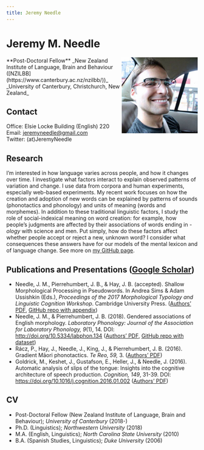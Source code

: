 ```yaml
---
title: Jeremy Needle
---
```

# Jeremy M. Needle
<img src="./jeremy_lo-res.jpeg" style="width: 200px; float: right;" />  
**Post-Doctoral Fellow**  
_New Zealand Institute of Language, Brain and Behaviour ([NZILBB](https://www.canterbury.ac.nz/nzilbb/))_  
_University of Canterbury, Christchurch, New Zealand_

## Contact
Office: Elsie Locke Building (English) 220  
Email: <jeremyneedle@gmail.com>  
Twitter: (at)JeremyNeedle

## Research
I’m interested in how language varies across people, and how it changes over time. I investigate what factors interact to explain observed patterns of variation and change. I use data from corpora and human experiments, especially web-based experiments. My recent work focuses on how the creation and adoption of new words can be explained by patterns of sounds (phonotactics and phonology) and units of meaning (words and morphemes). In addition to these traditional linguistic factors, I study the role of social-indexical meaning on word creation: for example, how people’s judgments are affected by their associations of words ending in _-ology_ with science and men. Put simply, how do these factors affect whether people accept or reject a new, unknown word? I consider what consequences these answers have for our models of the mental lexicon and of language change. See more on [my GitHub page](https://github.com/jeremyneedle).

## Publications and Presentations ([Google Scholar](https://scholar.google.com/citations?user=n9jbZNsAAAAJ&hl=en))
* Needle, J. M., Pierrehumbert, J. B., & Hay, J. B. (accepted). Shallow Morphological Processing in Pseudowords. In Andrea Sims & Adam Ussishkin (Eds.), _Proceedings of the 2017 Morphological Typology and Linguistic Cognition Workshop_. Cambridge University Press. ([Authors’ PDF](https://github.com/jeremyneedle/NeedlePierrehumbertHay_Pseudowords/blob/master/pseudowords_mtlc_share.pdf), [GitHub repo with appendix](https://github.com/jeremyneedle/NeedlePierrehumbertHay_Pseudowords))
* Needle, J. M., & Pierrehumbert, J. B. (2018). Gendered associations of English morphology. _Laboratory Phonology: Journal of the Association for Laboratory Phonology, 9_(1), 14. DOI: http://doi.org/10.5334/labphon.134 ([Authors’ PDF](https://github.com/jeremyneedle/NeedlePierrehumbert2018_Gendered/blob/master/gender_decomp_inline-images.pdf), [GitHub repo with dataset](https://github.com/jeremyneedle/NeedlePierrehumbert2018_Gendered))
* Rácz, P., Hay, J., Needle, J., King, J., & Pierrehumbert, J. B. (2016). Gradient Māori phonotactics. _Te Reo, 59,_ 3. ([Authors’ PDF](http://www.phon.ox.ac.uk/jpierrehumbert/publications/gradient_maori_phonotactics_te_reo.pdf))
* Goldrick, M., Keshet, J., Gustafson, E., Heller, J., & Needle, J. (2016). Automatic analysis of slips of the tongue: Insights into the cognitive architecture of speech production. _Cognition, 149_, 31-39. DOI: https://doi.org/10.1016/j.cognition.2016.01.002 ([Authors’ PDF](http://faculty.wcas.northwestern.edu/matt-goldrick/v2/publications/pdfs/autovot.pdf))

## CV
* Post-Doctoral Fellow (New Zealand Institute of Language, Brain and Behaviour); _University of Canterbury_ (2018-)
* Ph.D. (Linguistics); _Northwestern University_ (2018)
* M.A. (English, Linguistics); _North Carolina State University_ (2010)
* B.A. (Spanish Studies, Linguistics); _Duke University_ (2006)
